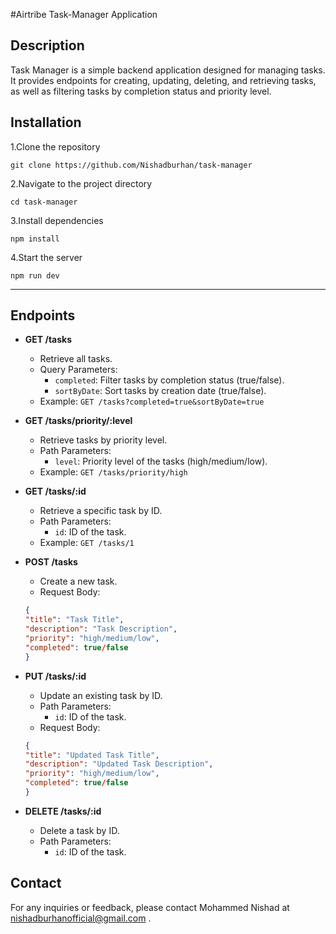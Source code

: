 
#Airtribe Task-Manager Application

## Description

Task Manager is a simple backend application designed for managing tasks. It provides endpoints for creating, updating, deleting, and retrieving tasks, as well as filtering tasks by completion status and priority level.

## Installation

1.Clone the repository

    git clone https://github.com/Nishadburhan/task-manager
    
2.Navigate to the project directory
    
    cd task-manager

3.Install dependencies

    npm install

4.Start the server

    npm run dev

---

## Endpoints

- **GET /tasks**
    - Retrieve all tasks.
    - Query Parameters:
        - `completed`: Filter tasks by completion status (true/false).
        - `sortByDate`: Sort tasks by creation date (true/false).
    - Example: `GET /tasks?completed=true&sortByDate=true`

- **GET /tasks/priority/:level**
    - Retrieve tasks by priority level.
    - Path Parameters:
        - `level`: Priority level of the tasks (high/medium/low).
    - Example: `GET /tasks/priority/high`

- **GET /tasks/:id**
    - Retrieve a specific task by ID.
    - Path Parameters:
        - `id`: ID of the task.
    - Example: `GET /tasks/1`

- **POST /tasks**
    - Create a new task.
    - Request Body:
    ```json
    {
    "title": "Task Title",
    "description": "Task Description",
    "priority": "high/medium/low",
    "completed": true/false
    }
    ```

- **PUT /tasks/:id**
    - Update an existing task by ID.
    - Path Parameters:
        - `id`: ID of the task.
    - Request Body:
    ```json
    {
    "title": "Updated Task Title",
    "description": "Updated Task Description",
    "priority": "high/medium/low",
    "completed": true/false
    }
    ```

- **DELETE /tasks/:id**
    - Delete a task by ID.
    - Path Parameters:
        - `id`: ID of the task.


## Contact

For any inquiries or feedback, please contact Mohammed Nishad at nishadburhanofficial@gmail.com .